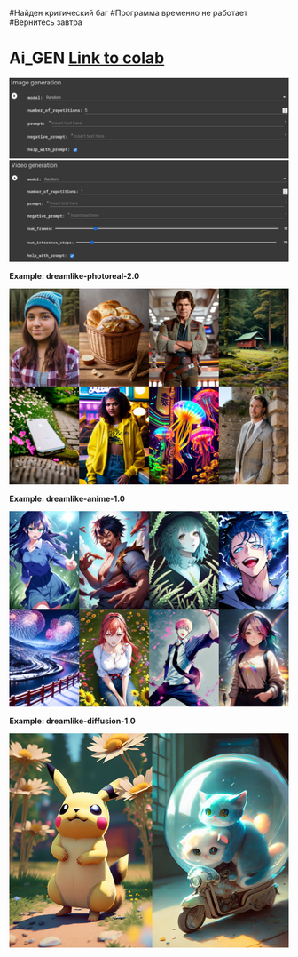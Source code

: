 #Найден критический баг
#Программа временно не работает
#Вернитесь завтра

# Ai_GEN [Link to colab](https://colab.research.google.com/drive/1zmf89ej3rRajmIN3rAtu66R2Nhzk-COG?usp=sharing)
![IMG](docs/IMG/IMG.png)
![VID](docs/IMG/VID.png)


**Example: dreamlike-photoreal-2.0**

![dreamlike-photoreal-2.0](docs/dreamlike-photoreal-2.0.jpg)


**Example: dreamlike-anime-1.0**

![dreamlike-anime-1.0](docs/dreamlike-anime-1.0.jpg)


**Example: dreamlike-diffusion-1.0**

![dreamlike-diffusion-1.0](docs/dreamlike-diffusion-1.0.jpg)
